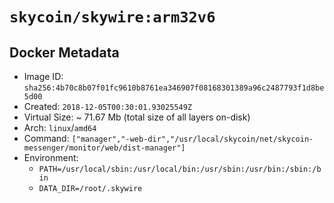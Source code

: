 # `skycoin/skywire:arm32v6`

## Docker Metadata

- Image ID: `sha256:4b70c8b07f01fc9610b8761ea346907f08168301389a96c2487793f1d8be5d00`
- Created: `2018-12-05T00:30:01.93025549Z`
- Virtual Size: ~ 71.67 Mb
    (total size of all layers on-disk)
- Arch: `linux`/`amd64`
- Command: `["manager","-web-dir","/usr/local/skycoin/net/skycoin-messenger/monitor/web/dist-manager"]`
- Environment:
    - `PATH=/usr/local/sbin:/usr/local/bin:/usr/sbin:/usr/bin:/sbin:/bin`
    - `DATA_DIR=/root/.skywire`


